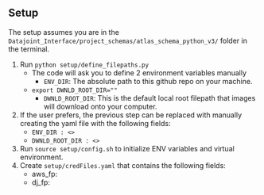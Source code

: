 ## Setup

The setup assumes you are in the `Datajoint_Interface/project_schemas/atlas_schema_python_v3/` folder in the terminal.

1) Run `python setup/define_filepaths.py`
    - The code will ask you to define 2 environment variables manually
      - `ENV_DIR`: The absolute path to this github repo on your machine.
    - `export DWNLD_ROOT_DIR=""`
      - `DWNLD_ROOT_DIR`: This is the default local root filepath that images will download onto your computer.
1) If the user prefers, the previous step can be replaced with manually creating the yaml file with the following fields:
    - `ENV_DIR : <>`
    - `DWNLD_ROOT_DIR : <>`
2) Run `source setup/config.sh` to initialize ENV variables and virtual environment.
3) Create `setup/credFiles.yaml` that contains the following fields:
    - aws_fp: <path to aws s3 credentials json file>
    - dj_fp: <path to datajoint credentials json file>
